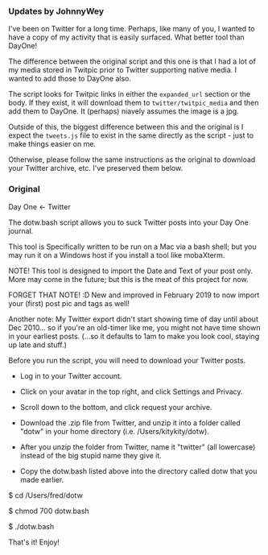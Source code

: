### Updates by JohnnyWey

I've been on Twitter for a long time. Perhaps, like many of you, I wanted to have a copy of my activity that is easily surfaced. What better tool than DayOne!

The difference between the original script and this one is that I had a lot of my media stored in Twitpic prior to Twitter supporting native media. I wanted to add those to DayOne also.

The script looks for Twitpic links in either the `expanded_url` section or the body. If they exist, it will download them to `twitter/twitpic_media` and then add them to DayOne. It (perhaps) niavely assumes the image is a jpg.

Outside of this, the biggest difference between this and the original is I expect the `tweets.js` file to exist in the same directly as the script - just to make things easier on me.

Otherwise, please follow the same instructions as the original to download your Twitter archive, etc. I've preserved them below.

### Original
Day One <- Twitter

The dotw.bash script allows you to suck Twitter posts into your Day One journal.

This tool is Specifically written to be run on a Mac via a bash shell; but you may run it on a Windows host if you install a tool like mobaXterm.

NOTE! This tool is designed to import the Date and Text of your post only. More may come in the future; but this is the meat of this project for now.

FORGET THAT NOTE! :D New and improved in February 2019 to now import your (first) post pic and tags as well!

Another note: My Twitter export didn't start showing time of day until about Dec 2010... so if you're an old-timer like me, you might not have time shown in your earliest posts. (...so it defaults to 1am to make you look cool, staying up late and stuff.)

Before you run the script, you will need to download your Twitter posts.

- Log in to your Twitter account.

- Click on your avatar in the top right, and click Settings and Privacy.

- Scroll down to the bottom, and click request your archive.

- Download the .zip file from Twitter, and unzip it into a folder called "dotw" in your home directory (i.e. /Users/kitykity/dotw).

- After you unzip the folder from Twitter, name it "twitter" (all lowercase) instead of the big stupid name they give it.

- Copy the dotw.bash listed above into the directory called dotw that you made earlier.

$ cd /Users/fred/dotw

$ chmod 700 dotw.bash

$ ./dotw.bash

That's it! Enjoy!
